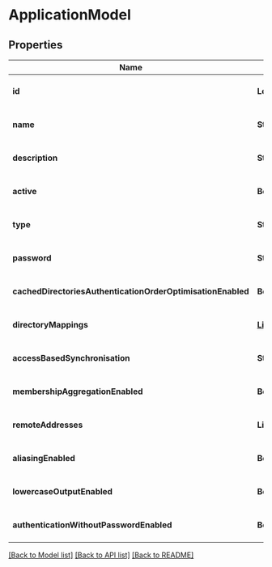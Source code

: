# ApplicationModel
## Properties

| Name | Type | Description | Notes |
|------------ | ------------- | ------------- | -------------|
| **id** | **Long** |  | [optional] [default to null] |
| **name** | **String** |  | [optional] [default to null] |
| **description** | **String** |  | [optional] [default to null] |
| **active** | **Boolean** |  | [optional] [default to null] |
| **type** | **String** |  | [optional] [default to null] |
| **password** | **String** |  | [optional] [default to null] |
| **cachedDirectoriesAuthenticationOrderOptimisationEnabled** | **Boolean** |  | [optional] [default to null] |
| **directoryMappings** | [**List**](ApplicationDirectoryMapping.md) |  | [optional] [default to null] |
| **accessBasedSynchronisation** | **String** |  | [optional] [default to null] |
| **membershipAggregationEnabled** | **Boolean** |  | [optional] [default to null] |
| **remoteAddresses** | **List** |  | [optional] [default to null] |
| **aliasingEnabled** | **Boolean** |  | [optional] [default to null] |
| **lowercaseOutputEnabled** | **Boolean** |  | [optional] [default to null] |
| **authenticationWithoutPasswordEnabled** | **Boolean** |  | [optional] [default to null] |

[[Back to Model list]](../README.md#documentation-for-models) [[Back to API list]](../README.md#documentation-for-api-endpoints) [[Back to README]](../README.md)

